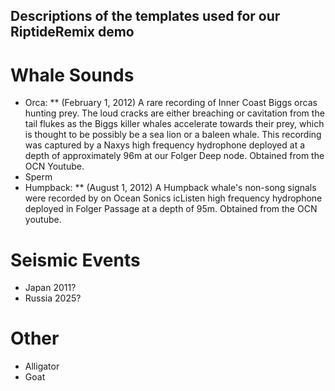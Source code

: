 ## Descriptions of the templates used for our RiptideRemix demo


# Whale Sounds

* Orca:
	** (February 1, 2012) A rare recording of Inner Coast Biggs orcas hunting prey. The loud cracks are either breaching or cavitation from the tail flukes as the Biggs killer whales accelerate towards their prey, which is thought to be possibly be a sea lion or a baleen whale. This recording was captured by a Naxys high frequency hydrophone deployed at a depth of approximately 96m at our Folger Deep node. Obtained from the OCN Youtube.
* Sperm
* Humpback: 
	** (August 1, 2012) A Humpback whale's non-song signals were recorded by on Ocean Sonics icListen high frequency hydrophone deployed in Folger Passage at a depth of 95m. Obtained from the OCN youtube.


# Seismic Events

* Japan 2011? 
* Russia 2025?


# Other

* Alligator
* Goat
